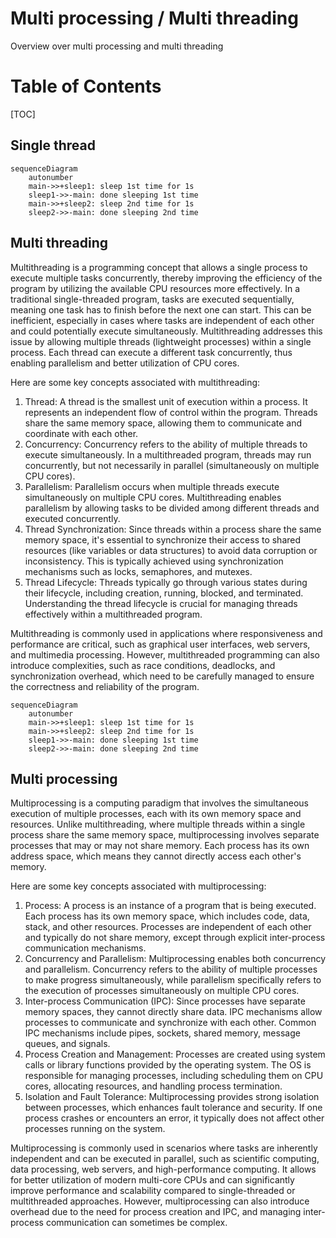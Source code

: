 # Multi processing / Multi threading
Overview over multi processing and multi threading

# Table of Contents <!-- omit in toc -->
[TOC]

## Single thread

```mermaid
sequenceDiagram
    autonumber
    main->>+sleep1: sleep 1st time for 1s
    sleep1->>-main: done sleeping 1st time
    main->>+sleep2: sleep 2nd time for 1s
    sleep2->>-main: done sleeping 2nd time

```


## Multi threading
Multithreading is a programming concept that allows a single process to execute multiple tasks concurrently, thereby improving the efficiency of the program by utilizing the available CPU resources more effectively.
In a traditional single-threaded program, tasks are executed sequentially, meaning one task has to finish before the next one can start. This can be inefficient, especially in cases where tasks are independent of each other and could potentially execute simultaneously.
Multithreading addresses this issue by allowing multiple threads (lightweight processes) within a single process. Each thread can execute a different task concurrently, thus enabling parallelism and better utilization of CPU cores.

Here are some key concepts associated with multithreading:
1. Thread: A thread is the smallest unit of execution within a process. It represents an independent flow of control within the program. Threads share the same memory space, allowing them to communicate and coordinate with each other.
2. Concurrency: Concurrency refers to the ability of multiple threads to execute simultaneously. In a multithreaded program, threads may run concurrently, but not necessarily in parallel (simultaneously on multiple CPU cores).
3. Parallelism: Parallelism occurs when multiple threads execute simultaneously on multiple CPU cores. Multithreading enables parallelism by allowing tasks to be divided among different threads and executed concurrently.
4. Thread Synchronization: Since threads within a process share the same memory space, it's essential to synchronize their access to shared resources (like variables or data structures) to avoid data corruption or inconsistency. This is typically achieved using synchronization mechanisms such as locks, semaphores, and mutexes.
5. Thread Lifecycle: Threads typically go through various states during their lifecycle, including creation, running, blocked, and terminated. Understanding the thread lifecycle is crucial for managing threads effectively within a multithreaded program.

Multithreading is commonly used in applications where responsiveness and performance are critical, such as graphical user interfaces, web servers, and multimedia processing. However, multithreaded programming can also introduce complexities, such as race conditions, deadlocks, and synchronization overhead, which need to be carefully managed to ensure the correctness and reliability of the program.


```mermaid
sequenceDiagram
    autonumber
    main->>+sleep1: sleep 1st time for 1s
    main->>+sleep2: sleep 2nd time for 1s
    sleep1->>-main: done sleeping 1st time
    sleep2->>-main: done sleeping 2nd time

```

## Multi processing


Multiprocessing is a computing paradigm that involves the simultaneous execution of multiple processes, each with its own memory space and resources. Unlike multithreading, where multiple threads within a single process share the same memory space, multiprocessing involves separate processes that may or may not share memory. Each process has its own address space, which means they cannot directly access each other's memory.

Here are some key concepts associated with multiprocessing:
1. Process: A process is an instance of a program that is being executed. Each process has its own memory space, which includes code, data, stack, and other resources. Processes are independent of each other and typically do not share memory, except through explicit inter-process communication mechanisms.
2. Concurrency and Parallelism: Multiprocessing enables both concurrency and parallelism. Concurrency refers to the ability of multiple processes to make progress simultaneously, while parallelism specifically refers to the execution of processes simultaneously on multiple CPU cores.
3. Inter-process Communication (IPC): Since processes have separate memory spaces, they cannot directly share data. IPC mechanisms allow processes to communicate and synchronize with each other. Common IPC mechanisms include pipes, sockets, shared memory, message queues, and signals.
4. Process Creation and Management: Processes are created using system calls or library functions provided by the operating system. The OS is responsible for managing processes, including scheduling them on CPU cores, allocating resources, and handling process termination.
5. Isolation and Fault Tolerance: Multiprocessing provides strong isolation between processes, which enhances fault tolerance and security. If one process crashes or encounters an error, it typically does not affect other processes running on the system.

Multiprocessing is commonly used in scenarios where tasks are inherently independent and can be executed in parallel, such as scientific computing, data processing, web servers, and high-performance computing. It allows for better utilization of modern multi-core CPUs and can significantly improve performance and scalability compared to single-threaded or multithreaded approaches. However, multiprocessing can also introduce overhead due to the need for process creation and IPC, and managing inter-process communication can sometimes be complex.
